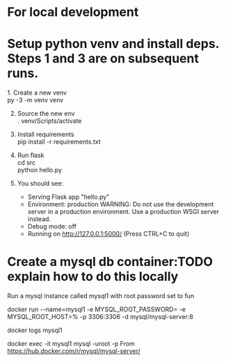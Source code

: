 # For local development
<h1> Setup python venv and install deps. Steps 1 and 3 are on subsequent runs. </h1>
1. Create a new venv <br />
py -3 -m venv venv

2. Source the new env <br />
. venv/Scripts/activate <br />

3. Install requirements <br />
pip install -r requirements.txt <br />

4. Run flask <br />
cd src <br />
python hello.py <br />

5. You should see: <br />
    * Serving Flask app "hello.py"
    * Environment: production
   WARNING: Do not use the development server in a production environment.
   Use a production WSGI server instead.
    * Debug mode: off
    * Running on http://127.0.0.1:5000/ (Press CTRL+C to quit)

<h1> Create a mysql db container:TODO explain how to do this locally</h1>
Run a mysql instance called mysql1 with root password set to fun <br />

docker run --name=mysql1  -e MYSQL_ROOT_PASSWORD=<insert-pswd> -e MYSQL_ROOT_HOST=% -p 3306:3306 -d mysql/mysql-server:8

docker logs mysql1

docker exec -it mysql1 mysql -uroot -p
From <https://hub.docker.com/r/mysql/mysql-server/> 
